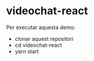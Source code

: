 # videochat-react

Per executar aquesta demo:

- clonar aquest repositori
- cd videochat-react
- yarn start
